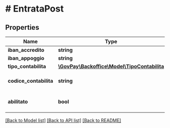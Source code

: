 # # EntrataPost

## Properties

Name | Type | Description | Notes
------------ | ------------- | ------------- | -------------
**iban_accredito** | **string** |  |
**iban_appoggio** | **string** |  | [optional]
**tipo_contabilita** | [**\GovPay\Backoffice\Model\TipoContabilita**](TipoContabilita.md) |  | [optional]
**codice_contabilita** | **string** | Codifica del capitolo di bilancio | [optional]
**abilitato** | **bool** | Indicazione l&#39;entrata e&#39; abilitata | [optional] [default to true]

[[Back to Model list]](../../README.md#models) [[Back to API list]](../../README.md#endpoints) [[Back to README]](../../README.md)
